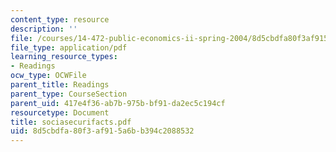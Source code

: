 ```yaml
---
content_type: resource
description: ''
file: /courses/14-472-public-economics-ii-spring-2004/8d5cbdfa80f3af915a6bb394c2088532_sociasecurifacts.pdf
file_type: application/pdf
learning_resource_types:
- Readings
ocw_type: OCWFile
parent_title: Readings
parent_type: CourseSection
parent_uid: 417e4f36-ab7b-975b-bf91-da2ec5c194cf
resourcetype: Document
title: sociasecurifacts.pdf
uid: 8d5cbdfa-80f3-af91-5a6b-b394c2088532
---
```

